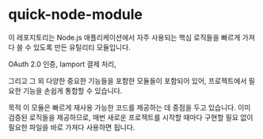 # quick-node-module
이 레포지토리는 Node.js 애플리케이션에서 자주 사용되는 핵심 로직들을 빠르게 가져다 쓸 수 있도록 만든 유틸리티 모듈입니다. 

OAuth 2.0 인증, Iamport 결제 처리, 

그리고 그 외 다양한 중요한 기능들을 포함한 모듈들이 포함되어 있어, 프로젝트에서 필요한 기능을 손쉽게 통합할 수 있습니다.

목적
이 모듈은 빠르게 재사용 가능한 코드를 제공하는 데 중점을 두고 있습니다. 
이미 검증된 로직들을 제공하므로, 매번 새로운 프로젝트를 시작할 때마다 구현할 필요 없이 필요한 파일을 바로 가져다 사용하면 됩니다.
